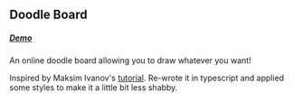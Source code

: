 ## Doodle Board
##### [Demo](https://fergusonshuai.github.io/doodle-board)

An online doodle board allowing you to draw whatever you want!

Inspired by Maksim Ivanov's [tutorial](https://www.youtube.com/watch?v=FLESHMJ-bI0). Re-wrote it in typescript and applied some styles to make it a little bit less shabby.
